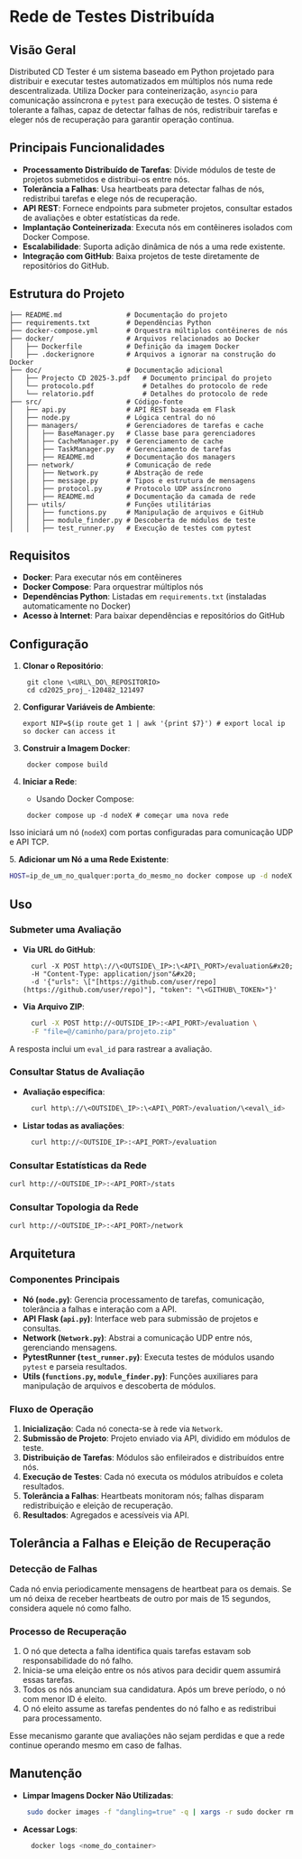 # Rede de Testes Distribuída

## Visão Geral

Distributed CD Tester é um sistema baseado em Python projetado para distribuir e executar testes automatizados em múltiplos nós numa rede descentralizada. Utiliza Docker para conteinerização, `asyncio` para comunicação assíncrona e `pytest` para execução de testes. O sistema é tolerante a falhas, capaz de detectar falhas de nós, redistribuir tarefas e eleger nós de recuperação para garantir operação contínua.

## Principais Funcionalidades

- **Processamento Distribuído de Tarefas**: Divide módulos de teste de projetos submetidos e distribui-os entre nós.
- **Tolerância a Falhas**: Usa heartbeats para detectar falhas de nós, redistribui tarefas e elege nós de recuperação.
- **API REST**: Fornece endpoints para submeter projetos, consultar estados de avaliações e obter estatísticas da rede.
- **Implantação Conteinerizada**: Executa nós em contêineres isolados com Docker Compose.
- **Escalabilidade**: Suporta adição dinâmica de nós a uma rede existente.
- **Integração com GitHub**: Baixa projetos de teste diretamente de repositórios do GitHub.

## Estrutura do Projeto

```
├── README.md                # Documentação do projeto
├── requirements.txt         # Dependências Python
├── docker-compose.yml       # Orquestra múltiplos contêineres de nós
├── docker/                  # Arquivos relacionados ao Docker
│   ├── Dockerfile           # Definição da imagem Docker
│   ├── .dockerignore        # Arquivos a ignorar na construção do Docker
├── doc/                     # Documentação adicional
│   ├── Projecto CD 2025-3.pdf   # Documento principal do projeto
│   └── protocolo.pdf            # Detalhes do protocolo de rede
│   └── relatorio.pdf            # Detalhes do protocolo de rede
├── src/                     # Código-fonte
│   ├── api.py               # API REST baseada em Flask
│   ├── node.py              # Lógica central do nó
│   ├── managers/            # Gerenciadores de tarefas e cache
│   │   ├── BaseManager.py   # Classe base para gerenciadores
│   │   ├── CacheManager.py  # Gerenciamento de cache
│   │   ├── TaskManager.py   # Gerenciamento de tarefas
│   │   ├── README.md        # Documentação dos managers
│   ├── network/             # Comunicação de rede
│   │   ├── Network.py       # Abstração de rede
│   │   ├── message.py       # Tipos e estrutura de mensagens
│   │   ├── protocol.py      # Protocolo UDP assíncrono
│   │   ├── README.md        # Documentação da camada de rede
│   ├── utils/               # Funções utilitárias
│   │   ├── functions.py     # Manipulação de arquivos e GitHub
│   │   ├── module_finder.py # Descoberta de módulos de teste
│   │   ├── test_runner.py   # Execução de testes com pytest
```

## Requisitos

- **Docker**: Para executar nós em contêineres
- **Docker Compose**: Para orquestrar múltiplos nós
- **Dependências Python**: Listadas em `requirements.txt` (instaladas automaticamente no Docker)
- **Acesso à Internet**: Para baixar dependências e repositórios do GitHub

## Configuração

1. **Clonar o Repositório**:

   ```
    git clone \<URL\_DO\_REPOSITORIO>
    cd cd2025_proj_-120482_121497
   ```

2. **Configurar Variáveis de Ambiente**:

   ```
   export NIP=$(ip route get 1 | awk '{print $7}') # export local ip so docker can access it
   ```

3. **Construir a Imagem Docker**:

   ```
    docker compose build
   ```

4. **Iniciar a Rede**:

   - Usando Docker Compose:

   ```
    docker compose up -d nodeX # começar uma nova rede
   ```

Isso iniciará um nó (`nodeX`) com portas configuradas para comunicação UDP e API TCP.

5\. **Adicionar um Nó a uma Rede Existente**:

```bash
HOST=ip_de_um_no_qualquer:porta_do_mesmo_no docker compose up -d nodeX # adicionar um novo nó à rede
```

## Uso

### Submeter uma Avaliação

- **Via URL do GitHub**:

  ```
    curl -X POST http\://\<OUTSIDE\_IP>:\<API\_PORT>/evaluation&#x20;
    -H "Content-Type: application/json"&#x20;
    -d '{"urls": \["[https://github.com/user/repo](https://github.com/user/repo)"], "token": "\<GITHUB\_TOKEN>"}'
  ```

* **Via Arquivo ZIP**:
  ```bash
    curl -X POST http://<OUTSIDE_IP>:<API_PORT>/evaluation \
    -F "file=@/caminho/para/projeto.zip"
  ```

A resposta inclui um `eval_id` para rastrear a avaliação.

### Consultar Status de Avaliação

- **Avaliação específica**:

  ```bash
    curl http\://\<OUTSIDE\_IP>:\<API\_PORT>/evaluation/\<eval\_id>
  ```

* **Listar todas as avaliações**:
  ```bash
    curl http://<OUTSIDE_IP>:<API_PORT>/evaluation
  ```

### Consultar Estatísticas da Rede

```bash
curl http://<OUTSIDE_IP>:<API_PORT>/stats
```

### Consultar Topologia da Rede

```bash
curl http://<OUTSIDE_IP>:<API_PORT>/network
```

## Arquitetura

### Componentes Principais

- **Nó (`node.py`)**: Gerencia processamento de tarefas, comunicação, tolerância a falhas e interação com a API.
- **API Flask (`api.py`)**: Interface web para submissão de projetos e consultas.
- **Network (`Network.py`)**: Abstrai a comunicação UDP entre nós, gerenciando mensagens.
- **PytestRunner (`test_runner.py`)**: Executa testes de módulos usando `pytest` e parseia resultados.
- **Utils (`functions.py`, `module_finder.py`)**: Funções auxiliares para manipulação de arquivos e descoberta de módulos.

### Fluxo de Operação

1. **Inicialização**: Cada nó conecta-se à rede via `Network`.
2. **Submissão de Projeto**: Projeto enviado via API, dividido em módulos de teste.
3. **Distribuição de Tarefas**: Módulos são enfileirados e distribuídos entre nós.
4. **Execução de Testes**: Cada nó executa os módulos atribuídos e coleta resultados.
5. **Tolerância a Falhas**: Heartbeats monitoram nós; falhas disparam redistribuição e eleição de recuperação.
6. **Resultados**: Agregados e acessíveis via API.

## Tolerância a Falhas e Eleição de Recuperação

### Detecção de Falhas

Cada nó envia periodicamente mensagens de heartbeat para os demais. Se um nó deixa de receber heartbeats de outro por mais de 15 segundos, considera aquele nó como falho.

### Processo de Recuperação

1. O nó que detecta a falha identifica quais tarefas estavam sob responsabilidade do nó falho.
2. Inicia-se uma eleição entre os nós ativos para decidir quem assumirá essas tarefas.
3. Todos os nós anunciam sua candidatura. Após um breve período, o nó com menor ID é eleito.
4. O nó eleito assume as tarefas pendentes do nó falho e as redistribui para processamento.

Esse mecanismo garante que avaliações não sejam perdidas e que a rede continue operando mesmo em caso de falhas.

## Manutenção

- **Limpar Imagens Docker Não Utilizadas**:

  ```bash
   sudo docker images -f "dangling=true" -q | xargs -r sudo docker rmi
  ```

* **Acessar Logs**:
  ```bash
    docker logs <nome_do_container>
  ```
